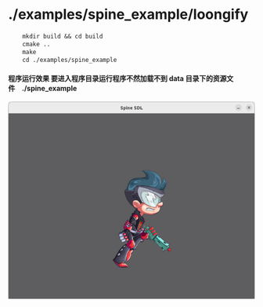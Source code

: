 # ./examples/spine_example/loongify

```
    mkdir build && cd build
    cmake ..
    make 
    cd ./examples/spine_example
```

#### 程序运行效果 要进入程序目录运行程序不然加载不到 data 目录下的资源文件　./spine_example

![spine_sample.png](./doc/images/spine_sample.png)